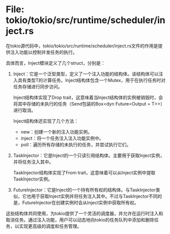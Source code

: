 # File: tokio/tokio/src/runtime/scheduler/inject.rs

在tokio源代码中，tokio/tokio/src/runtime/scheduler/inject.rs文件的作用是提供注入功能以控制并发任务的执行。

具体而言，Inject模块定义了几个struct，分别是：

1. Inject<T>：它是一个泛型类型，定义了一个注入功能的结构体。该结构体可以注入具有类型T的计算任务。Inject结构体包含一个Mutex，用于在执行任务时对任务存储进行同步访问。
   
   Inject结构体实现了Drop trait，这意味着当Inject结构体的实例被销毁时，会将其中存储的未执行的任务（Send包装的Box<dyn Future<Output = T>>）进行取消。

   Inject结构体还实现了几个方法：
   - new：创建一个新的注入功能实例。
   - inject：将一个任务注入注入功能实例中。
   - poll：遍历所有存储的未执行的任务，并尝试执行它们。

2. TaskInjector<T>：它是Inject<T>的一个只读引用结构体。主要用于获取Inject实例，并将任务注入其中。

   TaskInjector结构体实现了From<T> trait，这意味着可以从Inject实例中提取TaskInjector实例。

3. FutureInjector<T>：它是Inject<T>的一个持有所有权的结构体。与TaskInjector类似，它也用于获取Inject实例并将任务注入其中。不过与TaskInjector不同的是，FutureInjector在创建实例时会从Inject实例中获取所有权。

这些结构体共同使用，为tokio提供了一个灵活的调度器，并允许在运行时注入和取消任务。通过注入功能，用户可以动态地向tokio的任务队列中添加和删除任务，以实现更高级的调度和任务管理。


